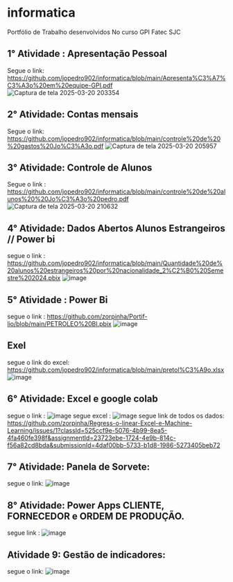 # informatica
Portfólio de Trabalho desenvolvidos No curso GPI Fatec SJC
## 1° Atividade : Apresentação Pessoal
Segue o link: https://github.com/jopedro902/informatica/blob/main/Apresenta%C3%A7%C3%A3o%20em%20equipe-GPI.pdf
![Captura de tela 2025-03-20 203354](https://github.com/user-attachments/assets/c488a7bd-ac2e-44f0-9479-f4ba0ecc559d)
## 2° Atividade: Contas mensais 
Segue o link: https://github.com/jopedro902/informatica/blob/main/controle%20de%20%20gastos%20Jo%C3%A3o.pdf
![Captura de tela 2025-03-20 205957](https://github.com/user-attachments/assets/9d0dfe9a-4d2e-4e88-8170-78e88c4034ce)
## 3° Atividade: Controle de Alunos
Segue o link : https://github.com/jopedro902/informatica/blob/main/controle%20de%20alunos%20%20Jo%C3%A3o%20pedro.pdf
![Captura de tela 2025-03-20 210632](https://github.com/user-attachments/assets/7b4ddfc6-0763-4a6a-9a40-32324d1fc2b3)
## 4° Atividade: Dados Abertos Alunos Estrangeiros // Power bi 
segue o link : https://github.com/jopedro902/informatica/blob/main/Quantidade%20de%20alunos%20estrangeiros%20por%20nacionalidade_2%C2%B0%20Semestre%202024.pbix
![image](https://github.com/user-attachments/assets/23101a0e-6436-4edd-b1b7-664e4ec7bb16)
## 5° Atividade : Power Bi
segue o link : https://github.com/zorpinha/Portif-lio/blob/main/PETROLEO%20BI.pbix
![image](https://github.com/user-attachments/assets/6be45ed1-d5e0-491f-9ff8-3c0ef4fcd5e0)
## Exel 
segue o link do excel: https://github.com/jopedro902/informatica/blob/main/pretol%C3%A9o.xlsx
![image](https://github.com/user-attachments/assets/58fb704a-d5ad-49b1-9905-85ed7e87eb3b)
## 6° Atividade: Excel e google colab 
segue o link : ![image](https://github.com/user-attachments/assets/06aee52b-ea7c-4948-b4aa-926e526dd282)
segue excel : ![image](https://github.com/user-attachments/assets/b9d85c47-03ea-4885-b50d-d0c0225fed12)
segue link de todos os dados:  https://github.com/zorpinha/Regress-o-linear-Excel-e-Machine-Learning/issues/1?classId=525ccf9e-5076-4b99-8ea5-4fa460fe398f&assignmentId=23723ebe-1724-4e9b-814c-f56a82cd8bda&submissionId=4daf00bb-5733-b1d8-1986-5273405beb72
## 7° Atividade: Panela de Sorvete: 
segue o link: ![image](https://github.com/user-attachments/assets/fb168c16-ad7e-49c9-86ce-ca2272787639)
## 8° Atividade: Power Apps CLIENTE, FORNECEDOR  e ORDEM DE PRODUÇÃO. 
segue link : ![image](https://github.com/user-attachments/assets/bf333ea0-899d-440e-8416-d936291b30f4)
## Atividade 9: Gestão de indicadores:
segue o link: ![image](https://github.com/user-attachments/assets/ad456dbb-adfa-4725-91fd-836fe4719da3)

